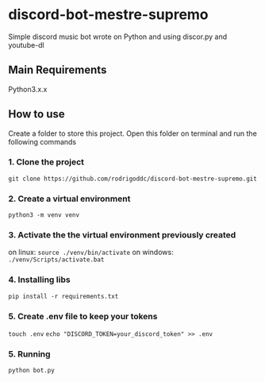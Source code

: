 # discord-bot-mestre-supremo
Simple discord music bot wrote on Python and using discor.py and youtube-dl

## Main Requirements
Python3.x.x

## How to use
Create a folder to store this project. Open this folder on terminal and run the following commands

### 1. Clone the project
`git clone https://github.com/rodrigoddc/discord-bot-mestre-supremo.git`

### 2. Create a virtual environment
`python3 -m venv venv`

### 3. Activate the the virtual environment previously created
on linux: `source ./venv/bin/activate`
on windows: `./venv/Scripts/activate.bat`

### 4. Installing libs
`pip install -r requirements.txt`

### 5. Create .env file to keep your tokens
`touch .env`
`echo "DISCORD_TOKEN=your_discord_token" >> .env`

### 5. Running
`python bot.py`
